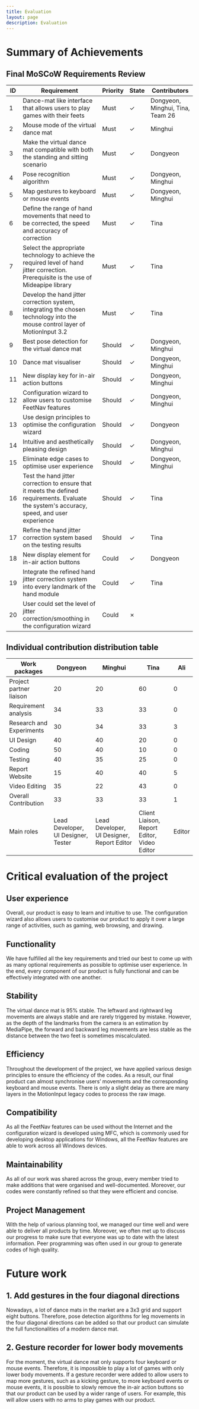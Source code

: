 ```yaml
---
title: Evaluation
layout: page
description: Evaluation
---
```


# Summary of Achievements

## Final MoSCoW Requirements Review

| ID | Requirement | Priority | State | Contributors |
| --- | --- | --- | --- | --- |
|1|Dance-mat like interface that allows users to play games with their feets|Must|✓|Dongyeon, Minghui, Tina, Team 26|
|2|Mouse mode of the virtual dance mat|Must|✓|Minghui|
|3|Make the virtual dance mat compatible with both the standing and sitting scenario|Must|✓|Dongyeon|
|4|Pose recognition algorithm|Must|✓|Dongyeon, Minghui|
|5|Map gestures to keyboard or mouse events|Must|✓|Dongyeon, Minghui|
|6|Define the range of hand movements that need to be corrected, the speed and accuracy of correction|Must|✓|Tina|
|7|Select the appropriate technology to achieve the required level of hand jitter correction. Prerequisite is the use of Mideapipe library|Must|✓|Tina|
|8|Develop the hand jitter correction system, integrating the chosen technology into the mouse control layer of MotionInput 3.2|Must|✓|Tina|
|9|Best pose detection for the virtual dance mat|Should|✓|Dongyeon, Minghui|
|10|Dance mat visualiser|Should|✓|Dongyeon, Minghui|
|11|New display key for in-air action buttons|Should|✓|Dongyeon, Minghui|
|12|Configuration wizard to allow users to customise FeetNav features|Should|✓|Dongyeon, Minghui|
|13|Use design principles to optimise the configuration wizard|Should|✓|Dongyeon|
|14|Intuitive and aesthetically pleasing design|Should|✓|Dongyeon, Minghui|
|15|Eliminate edge cases to optimise user experience|Should|✓|Dongyeon, Minghui|
|16|Test the hand jitter correction to ensure that it meets the defined requirements. Evaluate the system's accuracy, speed, and user experience|Should|✓|Tina|
|17|Refine the hand jitter correction system based on the testing results|Should|✓|Tina|
|18|New display element for in-air action buttons|Could|✓|Dongyeon|
|19|Integrate the refined hand jitter correction system into every landmark of the hand module|Could|✓|Tina|
|20|User could set the level of jitter correction/smoothing in the configuration wizard|Could|✗||

## Individual contribution distribution table

| Work packages | Dongyeon | Minghui | Tina | Ali |
| --- | --- | --- | --- | --- |
| Project partner liaison | 20 | 20 | 60 | 0 |
| Requirement analysis | 34 | 33 | 33 | 0 |
| Research and Experiments | 30 | 34 | 33 | 3 |
| UI Design | 40 | 40 | 20 | 0 |
| Coding | 50 | 40 | 10 | 0 |
| Testing | 40 | 35 | 25 | 0 |
| Report Website | 15 | 40 | 40 | 5 |
| Video Editing | 35 | 22 | 43 | 0 |
| Overall Contribution | 33 | 33 | 33 | 1 |
| Main roles | Lead Developer, UI Designer, Tester | Lead Developer, UI Designer, Report Editor | Client Liaison, Report Editor, Video Editor | Editor |

# Critical evaluation of the project

## User experience

Overall, our product is easy to learn and intuitive to use. The configuration wizard also allows users to customise our product to apply it over a large range of activities, such as gaming, web browsing, and drawing. 

## Functionality 

We have fulfilled all the key requirements and tried our best to come up with as many optional requirements as possible to optimise user experience. In the end, every component of our product is fully functional and can be effectively integrated with one another.

## Stability

The virtual dance mat is 95% stable. The leftward and rightward leg movements are always stable and are rarely triggered by mistake. However, as the depth of the landmarks from the camera is an estimation by MediaPipe, the forward and backward leg movements are less stable as the distance between the two feet is sometimes miscalculated.

## Efficiency

Throughout the development of the project, we have applied various design principles to ensure the efficiency of the codes. As a result, our final product can almost synchronise users’ movements and the corresponding keyboard and mouse events. There is only a slight delay as there are many layers in the MotionInput legacy codes to process the raw image.

## Compatibility

As all the FeetNav features can be used without the Internet and the configuration wizard is developed using MFC, which is commonly used for developing desktop applications for Windows, all the FeetNav features are able to work across all Windows devices. 

## Maintainability 

As all of our work was shared across the group, every member tried to make additions that were organised and well-documented. Moreover, our codes were constantly refined so that they were efficient and concise. 

## Project Management

With the help of various planning tool, we managed our time well and were able to deliver all products by time. Moreover, we often met up to discuss our progress to make sure that everyone was up to date with the latest information. Peer programming was often used in our group to generate codes of high quality.

# Future work

## 1. Add gestures in the four diagonal directions

Nowadays, a lot of dance mats in the market are a 3x3 grid and support eight buttons. Therefore, pose detection algorithms for leg movements in the four diagonal directions can be added so that our product can simulate the full functionalities of a modern dance mat.

## 2. Gesture recorder for lower body movements

For the moment, the virtual dance mat only supports four keyboard or mouse events. Therefore, it is impossible to play a lot of games with only lower body movements. If a gesture recorder were added to allow users to map more gestures, such as a kicking gesture, to more keyboard events or mouse events, it is possible to slowly remove the in-air action buttons so that our product can be used by a wider range of users. For example, this will allow users with no arms to play games with our product.
